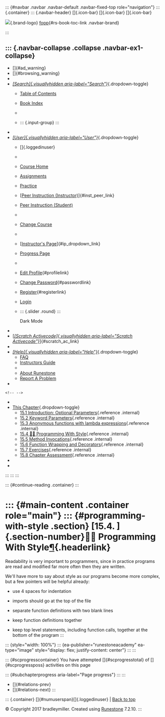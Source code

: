 ::: {#navbar .navbar .navbar-default .navbar-fixed-top role="navigation"}
::: {.container}
::: {.navbar-header}
[]{.icon-bar} []{.icon-bar} []{.icon-bar}

<div>

[![](../_static/img/RAIcon.png)](/runestone/default/user/login){.brand-logo}
[fopp](../index.html){#rs-book-toc-link .navbar-brand}

</div>
:::

::: {.navbar-collapse .collapse .navbar-ex1-collapse}
-   
-   []{#ad_warning}
-   []{#browsing_warning}
-   
-   [*[Search]{.visuallyhidden
    aria-label="Search"}*](#){.dropdown-toggle}
    -   [Table of Contents](../index.html)

    -   [Book Index](../genindex.html)

    -   

    -   ::: {.input-group}
        :::
-   
-   [*[User]{.visuallyhidden aria-label="User"}*](#){.dropdown-toggle}
    -   []{.loggedinuser}

    -   

    -   [Course Home](/ns/course/index)

    -   [Assignments](/assignment/student/chooseAssignment)

    -   [Practice](/runestone/assignments/practice)

    -   [[Peer Instruction
        (Instructor)](/runestone/peer/instructor.html)]{#inst_peer_link}

    -   [Peer Instruction (Student)](/runestone/peer/student.html)

    -   

    -   [Change Course](/runestone/default/courses)

    -   

    -   [[Instructor\'s
        Page](/runestone/admin/index)]{#ip_dropdown_link}

    -   [Progress Page](/runestone/dashboard/studentreport)

    -   

    -   [Edit Profile](/runestone/default/user/profile){#profilelink}

    -   [Change
        Password](/runestone/default/user/change_password){#passwordlink}

    -   [Register](/runestone/default/user/register){#registerlink}

    -   [Login](#)

    -   ::: {.slider .round}
        :::

        Dark Mode
-   
-   [[*[Scratch Activecode]{.visuallyhidden
    aria-label="Scratch Activecode"}*](javascript:runestoneComponents.popupScratchAC())]{#scratch_ac_link}
-   
-   [*[Help]{.visuallyhidden aria-label="Help"}*](#){.dropdown-toggle}
    -   [FAQ](http://runestoneinteractive.org/pages/faq.html)
    -   [Instructors Guide](https://guide.runestone.academy)
    -   
    -   [About Runestone](http://runestoneinteractive.org)
    -   [Report A
        Problem](/runestone/default/reportabug?course=fopp&page=ProgrammingWithStyle)
-   

```{=html}
<!-- -->
```
-   
-   [This Chapter](../index.html){.dropdown-toggle}
    -   [15.1 Introduction: Optional
        Parameters](OptionalParameters.html){.reference .internal}
    -   [15.2 Keyword Parameters](KeywordParameters.html){.reference
        .internal}
    -   [15.3 Anonymous functions with lambda
        expressions](Anonymousfunctionswithlambdaexpressions.html){.reference
        .internal}
    -   [15.4 👩‍💻 Programming With
        Style](ProgrammingWithStyle.html){.reference .internal}
    -   [15.5 Method Invocations](MethodInvocations.html){.reference
        .internal}
    -   [15.6 Function Wrapping and
        Decorators](FunctionWrappingAndDecorators.html){.reference
        .internal}
    -   [15.7 Exercises](Exercises.html){.reference .internal}
    -   [15.8 Chapter Assessment](ChapterAssessment.html){.reference
        .internal}
-   
-   
:::
:::
:::

::: {#continue-reading .container}
:::

::: {#main-content .container role="main"}
::: {#programming-with-style .section}
[15.4. ]{.section-number}👩‍💻 Programming With Style[¶](#programming-with-style "Permalink to this heading"){.headerlink}
========================================================================================================================

Readability is very important to programmers, since in practice programs
are read and modified far more often then they are written.

We'll have more to say about style as our programs become more complex,
but a few pointers will be helpful already:

-   use 4 spaces for indentation

-   imports should go at the top of the file

-   separate function definitions with two blank lines

-   keep function definitions together

-   keep top level statements, including function calls, together at the
    bottom of the program
:::

::: {style="width: 100%"}
::: {ea-publisher="runestoneacademy" ea-type="image" style="display: flex; justify-content: center"}
:::
:::

::: {#scprogresscontainer}
You have attempted []{#scprogresstotal} of []{#scprogressposs}
activities on this page

::: {#subchapterprogress aria-label="Page progress"}
:::
:::

-   [[](Anonymousfunctionswithlambdaexpressions.html)]{#relations-prev}
-   [[](MethodInvocations.html)]{#relations-next}
:::

::: {.container}
[]{#numuserspan}[]{.loggedinuser} \| [Back to top](#)

© Copyright 2017 bradleymiller. Created using
[Runestone](http://runestoneinteractive.org/) 7.2.10.
:::
